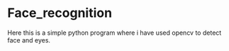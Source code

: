 # Face_recognition
Here this is a simple python program where i have used opencv to detect face and eyes.
